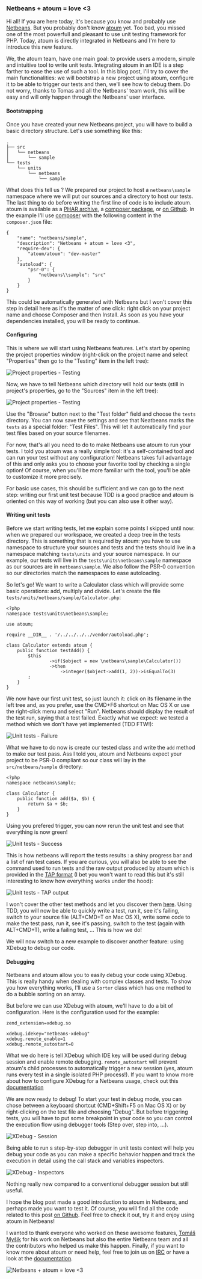 ### Netbeans + atoum = love <3

Hi all! If you are here today, it's because you know and probably use [Netbeans](https://netbeans.org/features/php/). But you probably don't know [atoum](http://atoum.org) yet. Too bad, you missed one of the most powerfull and pleasant to use unit testing framework for PHP. Today, atoum is directly integrated in Netbeans and I'm here to introduce this new feature.

We, the atoum team, have one main goal: to provide users a modern, simple and intuitive tool to write unit tests. Integrating atoum in an IDE is a step farther to ease the use of such a tool. In this blog post, I'll try to cover the main functionalities: we will bootstrap a new project using atoum, configure it to be able to trigger our tests and then, we'll see how to debug them. Do not worry, thanks to Tomas and all the Netbeans' team work, this will be easy and will only happen through the Netbeans' user interface.

#### Bootstrapping

Once you have created your new Netbeans project, you will have to build a basic directory structure. Let's use something like this:

```
.
├── src
│   └── netbeans
│       └── sample
└── tests
    └── units
        └── netbeans
            └── sample
```

What does this tell us ? We prepared our project to host a ```netbeans\sample``` namespace where we will put our sources and a directory to host our tests. The last thing to do before writing the first line of code is to include atoum. atoum is available as a [PHAR archive](http://downloads.atoum.org/nightly/mageekguy.atoum.phar), a [composer package](https://packagist.org/packages/atoum/atoum), or [on Github](https://github.com/atoum/atoum). In the example I'll use [composer](http://getcomposer.org/) with the following content in the ```composer.json``` file:

```
{
    "name": "netbeans/sample",
    "description": "Netbeans + atoum = love <3",
    "require-dev": {
        "atoum/atoum": "dev-master"
    },
    "autoload": {
        "psr-0": {
            "netbeans\\sample": "src"
        }
    }
}
```

This could be automatically generated with Netbeans but I won't cover this step in detail here as it's the matter of one click: right click on your project name and choose Composer and then Install. As soon as you have your dependencies installed, you will be ready to continue.

#### Configuring

This is where we will start using Netbeans features. Let's start by opening the project properties window (right-click on the project name and select "Properties" then go to the "Testing" item in the left tree):

![Project properties - Testing](resources/images/configuring-1.png "Project properties - Testing")

Now, we have to tell Netbeans which directory will hold our tests (still in project's properties, go to the "Sources" item in the left tree):

![Project properties - Testing](resources/images/configuring-2.png "Project properties - Testing")

Use the "Browse" button next to the "Test folder" field and choose the ```tests``` directory. You can now save the settings and see that Neatbeans marks the ```tests``` as a special folder: "Test Files". This will let it automatically find your test files based on your source filenames.

For now, that's all you need to do to make Netbeans use atoum to run your tests. I told you atoum was a really simple tool: it's a self-contained tool and can run your test without any configuration! Netbeans takes full advantage of this and only asks you to choose your favorite tool by checking a single option! Of course, when you'll be more familiar with the tool, you'll be able to customize it more precisely.

For basic use cases, this should be sufficient and we can go to the next step: writing our first unit test because TDD is a good practice and atoum is oriented on this way of working (but you can also use it other way).

#### Writing unit tests

Before we start writing tests, let me explain some points I skipped until now: when we prepared our workspace, we created a deep tree in the tests directory. This is something that is required by atoum: you have to use namespace to structure your sources and tests and the tests should live in a namespace matching ```tests\units``` and your source namespace. In our example, our tests will live in the ```tests\units\netbeans\sample``` namespace as our sources are in ```netbeans\sample```. We also follow the PSR-0 convention so our directories match the namespaces to ease autoloading.

So let's go! We want to write a Calculator class which will provide some basic operations: add, multiply and divide. Let's create the file ```tests/units/netbeans/sample/Calculator.php```:

```
<?php
namespace tests\units\netbeans\sample;

use atoum;

require __DIR__ . '/../../../../vendor/autoload.php';

class Calculator extends atoum {
    public function testAdd() {
        $this
                ->if($object = new \netbeans\sample\Calculator())
                ->then
                    ->integer($object->add(1, 2))->isEqualTo(3)
        ;
    }
}
```

We now have our first unit test, so just launch it: click on its filename in the left tree and, as you prefer, use the CMD+F6 shortcut on Mac OS X or use the right-click menu and select "Run". Netbeans should display the result of the test run, saying that a test failed. Exactly what we expect: we tested a method which we don't have yet implemented (TDD FTW!):

![Unit tests - Failure](resources/images/result-2.png "Unit tests - Failure")

What we have to do now is create our tested class and write the ```add``` method to make our test pass. Ass I told you, atoum and Netbeans expect your project to be PSR-0 compliant so our class will lay in the ```src/netbeans/sample``` directory:

```
<?php
namespace netbeans\sample;

class Calculator {
    public function add($a, $b) {
        return $a + $b;
    }
}
```

Using you prefered trigger, you can now rerun the unit test and see that everything is now green!

![Unit tests - Success](resources/images/result-1.png "Unit tests - Success")

This is how netbeans will report the tests results : a shiny progress bar and a list of ran test cases. If you are curious, you will also be able to see the command used to run tests and the raw output produced by atoum which is provided in the [TAP format](http://podwiki.hexten.net/TAP/TAP.html?page=TAP "TAP format") (I bet you won't want to read this but it's still interesting to know how everything works under the hood):

![Unit tests - TAP output](resources/images/output-1.png "Unit tests - TAP output")

I won't cover the other test methods and let you discover them [here](https://github.com/jubianchi/atoum-sample). Using TDD, you will now be able to quickly write a test, run it, see it's failing, switch to your source file (ALT+CMD+T on Mac OS X), write some code to make the test pass, run it, see it's passing, switch to the test (again with ALT+CMD+T), write a failing test, … This is how we do!

We will now switch to a new example to discover another feature: using XDebug to debug our code.

#### Debugging

Netbeans and atoum allow you to easily debug your code using XDebug. This is really handy when dealing with complex classes and tests. To show you how everything works, I'll use a ```Sorter``` class which has one method to do a bubble sorting on an array.

But before we can use XDebug with atoum, we'll have to do a bit of configuration. Here is the configuration used for the example:

```
zend_extension=xdebug.so

xdebug.idekey="netbeans-xdebug"
xdebug.remote_enable=1
xdebug.remote_autostart=0
```

What we do here is tell XDebug which IDE key will be used during debug session and enable remote debugging. ```remote_autostart``` will prevent atoum's child processes to automatically trigger a new session (yes, atoum runs every test in a single isolated PHP process!). If you want to know more about how to configure XDebug for a Netbeans usage, check out this [documentation](http://wiki.netbeans.org/HowToConfigureXDebug "Netbeans XDebug configuration")

We are now ready to debug! To start your test in debug mode, you can chose between a keyboard shortcut (CMD+Shift+F5 on Mac OS X) or by right-clicking on the test file and choosing "Debug". But before triggering tests, you will have to put some breakpoint in your code so you can control the execution flow using debugger tools (Step over, step into, …).

![XDebug - Session](resources/images/xdebug.gif "XDebug - Session")

Being able to run s step-by-step debugger in unit tests context will help you debug your code as you can make a specific behavior happen and track the execution in detail using the call stack and variables inspectors. 

![XDebug - Inspectors](resources/images/inspectors.png "XDebug - Inspectors")

Nothing really new compared to a conventional debugger session but still useful.

I hope the blog post made a good introduction to atoum in Netbeans, and perhaps made you want to test it. Of course, you will find all the code related to this post [on Github](https://github.com/jubianchi/atoum-sample). Feel free to check it out, try it and enjoy using atoum in Netbeans!

I wanted to thank everyone who worked on these awesome features, [Tomáš Myšík](https://twitter.com/tmysik) for his work on Netbeans but also the entire Netbeans team and all the contributors who helped us make this happen. Finally, if you want to know more about atoum or need help, feel free to join us on [IRC](irc://irc.freenode.net/##atoum) or have a look at the [documentation](http://docs.atoum.org).

![Netbeans + atoum = love <3](resources/images/love.png "Netbeans + atoum = love <3")
